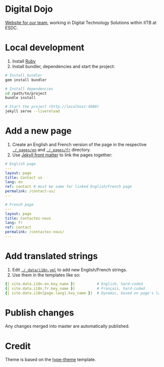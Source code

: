 # Digital Dojo
[Website for our team](https://dts-stn.github.io/digital-dojo/home/), working in Digital Technology Solutions within IITB at ESDC.

# Local development
1. Install [Ruby](https://www.ruby-lang.org/en/downloads/) 
1. Install bundler, dependencies and start the project:
```bash
# Install bundler
gem install bundler

# Install dependencies
cd /path/to/project
bundle install

# Start the project (http://localhost:4000)
jekyll serve --livereload
```

# Add a new page
1. Create an English and French version of the page in the respective [`./_pages/en`](https://github.com/DTS-STN/digital-dojo/tree/main/_pages/en/) and [`./_pages/fr`](https://github.com/DTS-STN/digital-dojo/tree/main/_pages/fr) directory.
1. Use [Jekyll front matter](https://jekyllrb.com/docs/front-matter/) to link the pages together:
```yaml
# English page
---
layout: page
title: Contact us
lang: en
ref: contact # must be same for linked English/French page
permalink: /contact-us/
---

# French page
---
layout: page
title: Contactez-nous
lang: fr
ref: contact
permalink: /contactez-nous/
---
```

# Add translated strings
1. Edit [`./_data/i18n.yml`](https://github.com/DTS-STN/digital-dojo/blob/main/_data/i18n.yml) to add new English/French strings.  
1. Use them in the templates like so:
```yaml
{{ site.data.i18n.en.key_name }}          # English, hard-coded
{{ site.data.i18n.fr.key_name }}          # Français, hard-coded
{{ site.data.i18n[page.lang].key_name }}  # Dynamic, based on page's language
```

# Publish changes
Any changes merged into master are automatically published.

# Credit
Theme is based on the [type-theme](https://github.com/rohanchandra/type-theme) template.
